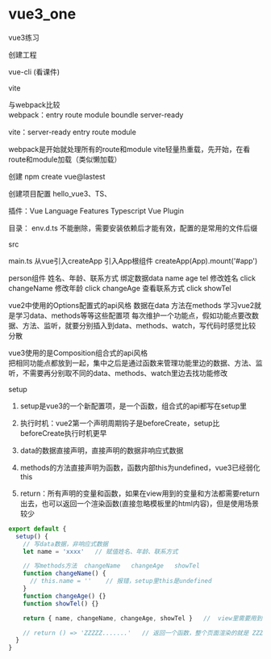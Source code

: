 # vue3_one
vue3练习

创建工程

vue-cli (看课件)


vite

与webpack比较   
webpack：entry  route   module  boundle   server-ready

vite：server-ready   entry  route   module

webpack是开始就处理所有的route和module
vite轻量热重载，先开始，在看route和module加载（类似懒加载）

创建
npm create vue@lastest

创建项目配置  hello_vue3、TS、 


插件：Vue Language Features     Typescript Vue Plugin

目录：
env.d.ts  不能删除，需要安装依赖后才能有效，配置的是常用的文件后缀


src

main.ts
  从vue引入createApp
  引入App根组件
  createApp(App).mount('#app')




person组件
姓名、年龄、联系方式  绑定数据data  name  age  tel
修改姓名 click changeName   修改年龄 click changeAge   查看联系方式 click showTel

vue2中使用的Options配置式的api风格  数据在data 方法在methods
学习vue2就是学习data、methods等等这些配置项
每次维护一个功能点，假如功能点要改数据、方法、监听，就要分别插入到data、methods、watch，写代码时感觉比较分散

vue3使用的是Composition组合式的api风格   
把相同功能点都放到一起，集中之后是通过函数来管理功能里边的数据、方法、监听，不需要再分别取不同的data、methods、watch里边去找功能修改






setup

1. setup是vue3的一个新配置项，是一个函数，组合式的api都写在setup里

2. 执行时机：vue2第一个声明周期钩子是beforeCreate，setup比beforeCreate执行时机更早

3. data的数据直接声明，直接声明的数据非响应式数据

4. methods的方法直接声明为函数，函数内部this为undefined，vue3已经弱化this

5. return：所有声明的变量和函数，如果在view用到的变量和方法都需要return出去，也可以返回一个渲染函数(直接忽略模板里的html内容)，但是使用场景较少

```js
export default {
  setup() {
    // 写data数据，非响应式数据
    let name = 'xxxx'   // 赋值姓名、年龄、联系方式

    // 写methods方法  changeName   changeAge   showTel
    function changeName() {
      // this.name = ''    // 报错，setup里this是undefined
    }
    function changeAge() {}
    function showTel() {}

    return { name, changeName, changeAge, showTel }   //  view里需要用到的数据  都需要return

    // return () => 'ZZZZZ.......'   // 返回一个函数，整个页面渲染的就是 ZZZZZ.......   
  }
}
```
